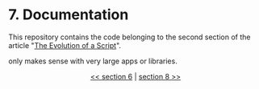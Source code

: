 # 7. Documentation

This repository contains the code belonging to the second section of the article "[The Evolution of a Script](https://the-coding-lab.com/posts/the-evolution-of-a-script/)".

only makes sense with very large apps or libraries.

<div>
<p align="center"><a href="https://github.com/NiklasTiede/tinyHTTPie/tree/6-Testing-and-CI"><< section 6</a> | <a href="https://github.com/NiklasTiede/tinyHTTPie/tree/8-Publishing-at-PyPI">section 8 >></a> </p>
</div>
